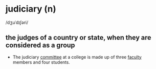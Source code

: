 # judiciary (n)

/dʒuˈdɪʃəri/

## the judges of a country or state, when they are considered as a group

- The judiciary [committee](../c/committee-n.md#a-group-of-people-who-are-chosen-usually-by-a-larger-group-to-make-decisions-or-to-deal-with-a-particular-subject) at a college is made up of three [faculty](../f/faculty-n.md#all-the-teachers-in-a-faculty-of-a-college-or-university) members and four students.